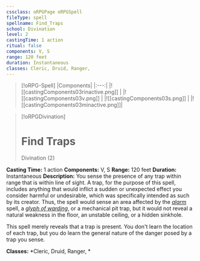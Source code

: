 ```yaml
---
cssclass: oRPGPage oRPGSpell
fileType: spell
spellname: Find_Traps
school: Divination
level: 2
castingTime: 1 action
ritual: false
components: V, S
range: 120 feet
duration: Instantaneous
classes: Cleric, Druid, Ranger,
---
```

> [!oRPG-Spell]
> |Components|
> |:---:|
> |![[castingComponents03rinactive.png]] |
> |![[castingComponents03v.png]] |
> |![[castingComponents03s.png]] |
> |![[castingComponents03minactive.png]]|

> [!oRPGDivination]
>#  Find Traps
> Divination  (2)

**Casting Time:** 1 action
**Components:** V, S
**Range:** 120 feet
**Duration:**  Instantaneous
**Description:**
You sense the presence of any trap within range that is within line of sight. A trap, for the purpose of this spell, includes anything that would inflict a sudden or unexpected effect you consider harmful or undesirable, which was specifically intended as such by its creator. Thus, the spell would sense an area affected by the *[alarm](../alarm/ "alarm (lvl 1)")* spell, a *[glyph of warding](../glyph-of-warding/ "glyph of warding (lvl 3)")*, or a mechanical pit trap, but it would not reveal a natural weakness in the floor, an unstable ceiling, or a hidden sinkhole.



 This spell merely reveals that a trap is present. You don't learn the location of each trap, but you do learn the general nature of the danger posed by a trap you sense.



**Classes:**  *Cleric, Druid, Ranger, *


